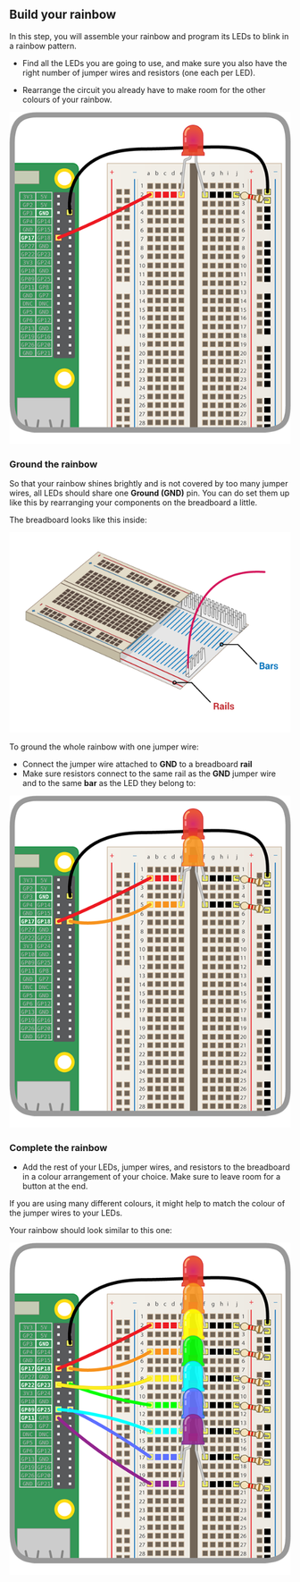 ## Build your rainbow

In this step, you will assemble your rainbow and program its LEDs to blink in a rainbow pattern.

+ Find all the LEDs you are going to use, and make sure you also have the right number of jumper wires and resistors (one each per LED).

+ Rearrange the circuit you already have to make room for the other colours of your rainbow.

![Circuit Rearranged](images/oneled.png)

### Ground the rainbow

So that your rainbow shines brightly and is not covered by too many jumper wires, all LEDs should share one **Ground (GND)** pin. You can do set them up like this by rearranging your components on the breadboard a little.

The breadboard looks like this inside:

![Breadboard Cross-Section](images/breadboardxsection.png)

To ground the whole rainbow with one jumper wire:

+ Connect the jumper wire attached to **GND** to a breadboard **rail**
+ Make sure resistors connect to the same rail as the **GND** jumper wire and to the same **bar** as the LED they belong to:

![Adding LEDs](images/twoleds.png)

### Complete the rainbow

+ Add the rest of your LEDs, jumper wires, and resistors to the breadboard in a colour arrangement of your choice. Make sure to leave room for a button at the end.

If you are using many different colours, it might help to match the colour of the jumper wires to your LEDs.

Your rainbow should look similar to this one:

![Rainbow LEDs](images/rainbowleds.png)